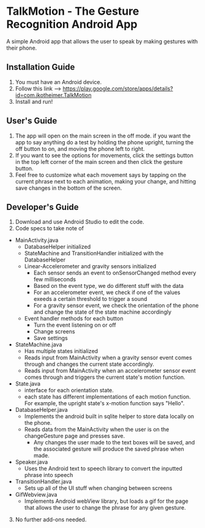 # TalkMotion - The Gesture Recognition Android App
A simple Android app that allows the user to speak by making gestures with their phone.

## Installation Guide
1. You must have an Android device.
2. Follow this link --> https://play.google.com/store/apps/details?id=com.jkotheimer.TalkMotion
3. Install and run!

## User's Guide
1. The app will open on the main screen in the off mode. if you want the app to say anything do a test by holding the phone upright, turning the off button to on, and moving the phone left to right.
2. If you want to see the options for movements, click the settings button in the top left corner of the main screen and then click the gesture button.
3. Feel free to customize what each movement says by tapping on the current phrase next to each animation, making your change, and hitting save changes in the bottom of the screen.

## Developer's Guide
1. Download and use Android Studio to edit the code.
2. Code specs to take note of
  - MainActivity.java
    * DatabaseHelper initialized
    * StateMachine and TransitionHandler initialized with the DatabaseHelper
    * Linear-Accelerometer and gravity sensors initialized
      - Each sensor sends an event to onSensorChanged method every few milliseconds
      - Based on the event type, we do different stuff with the data
      - For an accelerometer event, we check if one of the values exeeds a certain threshold to trigger a sound
      - For a gravity sensor event, we check the orientation of the phone and change the state of the state machine accordingly
    * Event handler methods for each button 
      - Turn the event listening on or off
      - Change screens
      - Save settings
  - StateMachine.java
    * Has multiple states initialized
    * Reads input from MainActivity when a gravity sensor event comes through and changes the current state accordingly.
    * Reads input from MainActivity when an accelerometer sensor event comes through and triggers the current state's motion function.
  - State.java
    * interface for each orientation state.
    * each state has different implementations of each motion function. For example, the upright state's x-motion function says "Hello".
  - DatabaseHelper.java
    * Implements the android built in sqlite helper to store data locally on the phone.
    * Reads data from the MainActivity when the user is on the changeGesture page and presses save.
      - Any changes the user made to the text boxes will be saved, and the associated gesture will produce the saved phrase when made.
  - Speaker.java
    * Uses the Android text to speech library to convert the inputted phrase into speech
  - TransitionHandler.java
    * Sets up all of the UI stuff when changing between screens
  - GifWebview.java
    * Implements Android webView library, but loads a gif for the page that allows the user to change the phrase for any given gesture.
3. No further add-ons needed.
